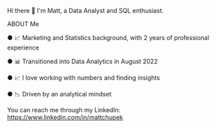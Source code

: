 Hi there 👋
I'm Matt, a Data Analyst and SQL enthusiast.

ABOUT Me

● 📈 Marketing and Statistics background, with 2 years of professional experience

● 📊 Transitioned into Data Analytics in August 2022

● 📈 I love working with numbers and finding insights

● 📉 Driven by an analytical mindset

You can reach me through my LinkedIn: https://www.linkedin.com/in/mattchupek
